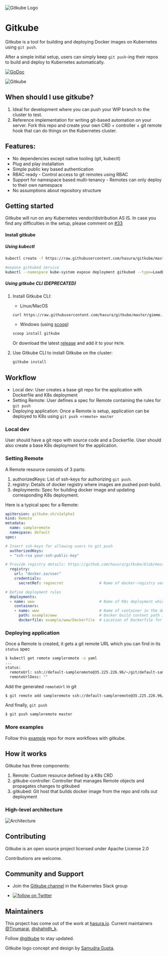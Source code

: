 
![Gitkube Logo](artifacts/gitkube-h-w.png)

# Gitkube

Gitkube is a tool for building and deploying Docker images on Kubernetes using `git push`. 

After a simple initial setup, users can simply keep `git push`-ing their repos to build and deploy to Kubernetes automatically.

[![GoDoc](https://godoc.org/github.com/hasura/gitkube?status.svg)](https://godoc.org/github.com/hasura/gitkube) 

![Gitkube](https://raw.githubusercontent.com/hasura/gitkube/master/artifacts/gitkube.gif)

## When should I use gitkube?
1. Ideal for development where you can push your WIP branch to the cluster to test.
2. Reference implementation for writing git-based automation on your server. Fork this repo and create your own CRD + controller + git remote hook that can do things on the Kubernetes cluster.

## Features:
- No dependencies except native tooling (git, kubectl)
- Plug and play installation
- Simple public key based authentication
- RBAC ready - Control access to git remotes using RBAC
- Support for namespace based multi-tenancy - Remotes can only deploy to their own namespace
- No assumptions about repository structure 

## Getting started

Gitkube will run on any Kubernetes vendor/distribution AS IS. In case you find any difficulties in the setup, please comment on [#33](https://github.com/hasura/gitkube/issues/33) 

#### Install gitkube

##### Using kubectl

```sh
kubectl create -f https://raw.githubusercontent.com/hasura/gitkube/master/manifests/gitkube-setup.yaml

#expose gitkubed service
kubectl --namespace kube-system expose deployment gitkubed --type=LoadBalancer --name=gitkubed
```

##### Using gitkube CLI (DEPRECATED)

1. Install Gitkube CLI:
   - Linux/MacOS
   ``` bash
   curl https://raw.githubusercontent.com/hasura/gitkube/master/gimme.sh | bash
   ```
   - Windows (using [scoop](https://scoop.sh))
   ```bat
   scoop install gitkube
   ```
   Or download the latest [release](https://github.com/hasura/gitkube/releases) and add it to your `PATH`.

2. Use Gitkube CLI to install Gitkube on the cluster:
   ```bash
   gitkube install
   ```

## Workflow
- Local dev: User creates a base git repo for the application with Dockerfile and K8s deployment
- Setting Remote: User defines a spec for Remote containing the rules for `git push` 
- Deploying application: Once a Remote is setup, application can be deployed to K8s using `git push <remote> master`

### Local dev
User should have a git repo with source code and a Dockerfile. User should also create a base K8s deployment for the application.

### Setting Remote
A Remote resource consists of 3 parts:

1. authorizedKeys: List of ssh-keys for authorizing `git push`.
2. registry: Details of docker registry where images are pushed post-build.
3. deployments: Spec for building docker image and updating corresponding K8s deployment.

Here is a typical spec for a Remote:
```yaml
apiVersion: gitkube.sh/v1alpha1
kind: Remote
metadata:
  name: sampleremote
  namespace: default
spec:

# Insert ssh-keys for allowing users to git push
  authorizedKeys:
  - "ssh-rsa your-ssh-public-key"

# Provide registry details: https://github.com/hasura/gitkube/blob/master/docs/registry.md
  registry:
    url: "docker.io/user"
    credentials:
      secretRef: regsecret                # Name of docker-registry secret

# Define deployment rules
  deployments:
  - name: www                             # Name of K8s deployment which is updated on git push
    containers: 
    - name: www                           # Name of container in the deployment which is built during git push
      path: example/www                   # Docker build context path in the git repo
      dockerfile: example/www/Dockerfile  # Location of Dockerfile for the source code
```

### Deploying application

Once a Remote is created, it gets a git remote URL which you can find in its `status` spec

```sh
$ kubectl get remote sampleremote -o yaml
...
status:
  remoteUrl: ssh://default-sampleremote@35.225.226.96/~/git/default-sampleremote
  remoteUrlDesc: ""
```

Add the generated `remoteUrl` in git

```sh
$ git remote add sampleremote ssh://default-sampleremote@35.225.226.96/~/git/default-sampleremote
```

And finally, `git push`

```sh
$ git push sampleremote master
```

### More examples
Follow this [example](https://github.com/hasura/gitkube-example) repo for more workflows with gitkube.

## How it works

Gitkube has three components:

1. Remote: Custom resource defined by a K8s CRD
2. gitkube-controller: Controller that manages Remote objects and propagates changes to gitkubed 
3. gitkubed: Git host that builds docker image from the repo and rolls out deployment

### High-level architecture

![Architecture](https://raw.githubusercontent.com/hasura/gitkube/master/artifacts/gitkube-v0.1.png)


## Contributing

Gitkube is an open source project licensed under Apache License 2.0

Contributions are welcome.

## Community and Support

- Join the [Gitkube channel](https://kubernetes.slack.com/messages/CA68R8ZBN/) in the Kubernetes Slack group

- <a href="https://twitter.com/intent/follow?screen_name=gitkube"><img src="https://img.shields.io/twitter/follow/gitkube.svg?style=social&logo=twitter" alt="follow on Twitter"></a>

## Maintainers

This project has come out of the work at [hasura.io](https://hasura.io). 
Current maintainers [@Tirumarai](https://twitter.com/Tirumarai), [@shahidh_k](https://twitter.com/shahidh_k). 

Follow [@gitkube](https://twitter.com/gitkube) to stay updated.

Gitkube logo concept and design by [Samudra Gupta](https://www.linkedin.com/in/samudra-gupta-b6a3a238/). 
